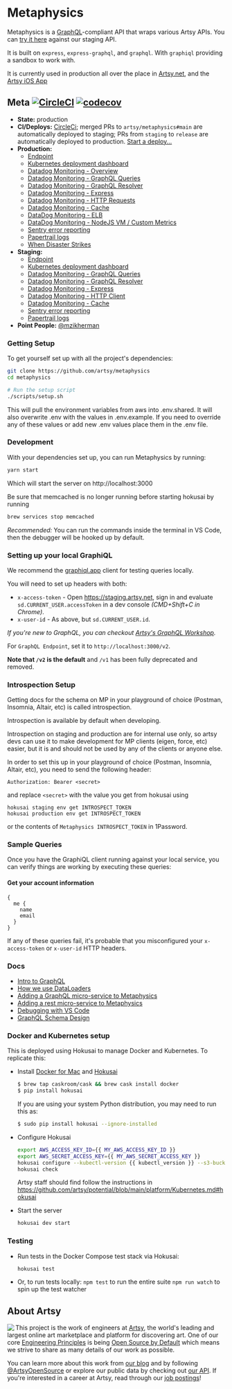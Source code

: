 # Metaphysics

Metaphysics is a [GraphQL](http://graphql.org)-compliant API that wraps various
Artsy APIs. You can [try it here](https://metaphysics-staging.artsy.net/)
against our staging API.

It is built on `express`, `express-graphql`, and `graphql`. With `graphiql`
providing a sandbox to work with.

It is currently used in production all over the place in
[Artsy.net](http://github.com/artsy/force/), and the
[Artsy iOS App](http://github.com/artsy/eigen)

## Meta [![CircleCI](https://circleci.com/gh/artsy/metaphysics.svg?style=svg)](https://circleci.com/gh/artsy/metaphysics) [![codecov](https://codecov.io/gh/artsy/metaphysics/branch/main/graph/badge.svg)](https://codecov.io/gh/artsy/metaphysics)

- **State:** production
- **CI/Deploys:** [CircleCi](https://circleci.com/gh/artsy/metaphysics); merged PRs to `artsy/metaphysics#main` are automatically deployed to staging; PRs from `staging` to `release` are automatically deployed to production. [Start a deploy...](https://github.com/artsy/metaphysics/compare/release...staging?expand=1)
- **Production:**
  - [Endpoint](https://metaphysics-production.artsy.net/v2)
  - [Kubernetes deployment dashboard](https://kubernetes.prd.artsy.systems/#!/deployment/default/metaphysics-web?namespace=default)
  - [Datadog Monitoring - Overview](https://app.datadoghq.com/screen/302489/metaphysics-production)
  - [Datadog Monitoring - GraphQL Queries](https://app.datadoghq.com/apm/service/metaphysics.graphql-query/graphql.query?env=production)
  - [Datadog Monitoring - GraphQL Resolver](https://app.datadoghq.com/apm/service/metaphysics.graphql-resolver/graphql.resolver?env=production)
  - [Datadog Monitoring - Express](https://app.datadoghq.com/apm/service/metaphysics.request/express.request?env=production)
  - [Datadog Monitoring - HTTP Requests](https://app.datadoghq.com/apm/service/metaphysics.http-Requests/http.request?env=production)
  - [Datadog Monitoring - Cache](https://app.datadoghq.com/apm/service/metaphysics.memcached/cache?env=production)
  - [DataDog Monitoring - ELB](https://app.datadoghq.com/dash/816823/metaphysics-production-elb)
  - [DataDog Monitoring - NodeJS VM / Custom Metrics](https://app.datadoghq.com/dash/635153/metaphysics-queries)
  - [Sentry error reporting](https://sentry.io/artsynet/metaphysics-production/)
  - [Papertrail logs](https://papertrailapp.com/groups/3675843/events?q=host%3Ametaphysics-web)
  - [When Disaster Strikes](https://joe.artsy.net/job/refresh-metaphysics-production/)
- **Staging:**
  - [Endpoint](https://metaphysics-staging.artsy.net/v2)
  - [Kubernetes deployment dashboard](https://kubernetes.stg.artsy.systems/#!/deployment/default/metaphysics-web?namespace=default)
  - [Datadog Monitoring - GraphQL Queries](https://app.datadoghq.com/apm/service/metaphysics.graphql-query/graphql.query?env=staging)
  - [Datadog Monitoring - GraphQL Resolver](https://app.datadoghq.com/apm/service/metaphysics.graphql-resolver/graphql.resolver?env=staging)
  - [Datadog Monitoring - Express](https://app.datadoghq.com/apm/service/metaphysics.request/express.request?env=staging)
  - [Datadog Monitoring - HTTP Client](https://app.datadoghq.com/apm/service/metaphysics.http-client/http.request?env=staging)
  - [Datadog Monitoring - Cache](https://app.datadoghq.com/apm/service/metaphysics.memcached/cache?env=staging)
  - [Sentry error reporting](https://sentry.io/artsynet/metaphysics-staging/)
  - [Papertrail logs](https://papertrailapp.com/groups/3674473/events?q=host%3Ametaphysics-web)
- **Point People:** [@mzikherman](https://github.com/mzikherman)

### Getting Setup

To get yourself set up with all the project's dependencies:

```sh
git clone https://github.com/artsy/metaphysics
cd metaphysics

# Run the setup script
./scripts/setup.sh
```

This will pull the environment variables from aws into .env.shared.
It will also overwrite .env with the values in .env.example. If you need to override any of these values
or add new .env values place them in the .env file.

### Development

With your dependencies set up, you can run Metaphysics by running:

```sh
yarn start
```

Which will start the server on http://localhost:3000

Be sure that memcached is no longer running before starting hokusai by running

```sh
brew services stop memcached
```

_Recommended:_ You can run the commands inside the terminal in VS Code, then the
debugger will be hooked up by default.

### Setting up your local GraphiQL

We recommend the [graphiql.app](https://github.com/skevy/graphiql-app) client
for testing queries locally.

You will need to set up headers with both:

- `x-access-token` - Open https://staging.artsy.net, sign in and evaluate `sd.CURRENT_USER.accessToken` in a dev console _(CMD+Shift+C in Chrome)_.
- `x-user-id` - As above, but `sd.CURRENT_USER.id`.

_If you're new to GraphQL, you can checkout [Artsy's GraphQL Workshop](https://github.com/artsy/graphql-workshop)._

For `GraphQL Endpoint`, set it to `http://localhost:3000/v2`.

**Note that `/v2` is the default** and `/v1` has been fully deprecated and removed.

### Introspection Setup

Getting docs for the schema on MP in your playground of choice (Postman, Insomnia, Altair, etc) is called introspection.

Introspection is available by default when developing.

Introspection on staging and production are for internal use only, so artsy devs can use it to make development for MP clients (eigen, force, etc) easier, but it is and should not be used by any of the clients or anyone else.

In order to set this up in your playground of choice (Postman, Insomnia, Altair, etc), you need to send the following header:

```
Authorization: Bearer <secret>
```

and replace `<secret>` with the value you get from hokusai using

```
hokusai staging env get INTROSPECT_TOKEN
hokusai production env get INTROSPECT_TOKEN
```

or the contents of `Metaphysics INTROSPECT_TOKEN` in 1Password.

### Sample Queries

Once you have the GraphiQL client running against your local service,
you can verify things are working by executing these queries:

#### Get your account information

```
{
  me {
    name
    email
  }
}
```

If any of these queries fail, it's probable that you misconfigured your
`x-access-token` or `x-user-id` HTTP headers.

### Docs

- [Intro to GraphQL](https://github.com/artsy/graphql-workshop)
- [How we use DataLoaders](docs/dataloaders.md)
- [Adding a GraphQL micro-service to Metaphysics](docs/adding_a_new_graphql_microservice.md)
- [Adding a rest micro-service to Metaphysics](docs/adding_a_new_rest_microservice.md)
- [Debugging with VS Code](docs/debugging_with_vscode.md)
- [GraphQL Schema Design][]

[graphql schema design]: https://github.com/artsy/README/blob/main/playbooks/graphql-schema-design.md

### Docker and Kubernetes setup

This is deployed using Hokusai to manage Docker and Kubernetes. To replicate
this:

- Install [Docker for Mac](https://github.com/artsy/hokusai#requirements) and
  [Hokusai](https://github.com/artsy/hokusai#setup)

  ```sh
  $ brew tap caskroom/cask && brew cask install docker
  $ pip install hokusai
  ```

  If you are using your system Python distribution, you may need to run this as:

  ```sh
  $ sudo pip install hokusai --ignore-installed
  ```

- Configure Hokusai

  ```sh
  export AWS_ACCESS_KEY_ID={{ MY_AWS_ACCESS_KEY_ID }}
  export AWS_SECRET_ACCESS_KEY={{ MY_AWS_SECRET_ACCESS_KEY }}
  hokusai configure --kubectl-version {{ kubectl_version }} --s3-bucket {{ kubectl_config_s3_bucket }} --s3-key {{ kubectl_config_s3_key }}
  hokusai check
  ```

  Artsy staff should find follow the instructions in
  https://github.com/artsy/potential/blob/main/platform/Kubernetes.md#hokusai

- Start the server

  ```sh
  hokusai dev start
  ```

### Testing

- Run tests in the Docker Compose test stack via Hokusai:

  ```sh
  hokusai test
  ```

- Or, to run tests locally: `npm test` to run the entire suite `npm run watch`
  to spin up the test watcher

## About Artsy

<a href="https://www.artsy.net/">
  <img align="left" src="https://avatars2.githubusercontent.com/u/546231?s=200&v=4"/>
</a>

This project is the work of engineers at [Artsy][footer_website], the world's
leading and largest online art marketplace and platform for discovering art.
One of our core [Engineering Principles][footer_principles] is being [Open
Source by Default][footer_open] which means we strive to share as many details
of our work as possible.

You can learn more about this work from [our blog][footer_blog] and by following
[@ArtsyOpenSource][footer_twitter] or explore our public data by checking out
[our API][footer_api]. If you're interested in a career at Artsy, read through
our [job postings][footer_jobs]!

[footer_website]: https://www.artsy.net/
[footer_principles]: https://github.com/artsy/README/blob/main/culture/engineering-principles.md
[footer_open]: https://github.com/artsy/README/blob/main/culture/engineering-principles.md#open-source-by-default
[footer_blog]: https://artsy.github.io/
[footer_twitter]: https://twitter.com/ArtsyOpenSource
[footer_api]: https://developers.artsy.net/
[footer_jobs]: https://www.artsy.net/jobs
